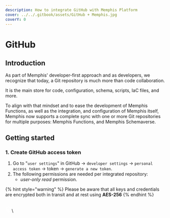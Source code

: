 ```yaml
---
description: How to integrate GitHub with Memphis Platform
cover: ../../.gitbook/assets/GitHub + Memphis.jpg
coverY: 0
---
```


# GitHub

## Introduction

As part of Memphis' developer-first approach and as developers, we recognize that today, a Git repository is much more than code collaboration.&#x20;

It is the main store for code, configuration, schema, scripts, IaC files, and more.

To align with that mindset and to ease the development of Memphis Functions, as well as the integration, and configuration of Memphis itself, Memphis now supports a complete sync with one or more Git repositories for multiple purposes: Memphis Functions, and Memphis Schemaverse.

## Getting started

### 1. Create GitHub access token

1. Go to "`user settings`" in GitHub -> `developer settings` -> `personal access token` -> token -> `generate a new token`.
2. The following permissions are needed per integrated repository:&#x20;
   * _user-only read_ permission.

{% hint style="warning" %}
Please be aware that all keys and credentials are encrypted both in transit and at rest using **AES-256**
{% endhint %}

```
```

![Community Verified icon](data:image/png;base64,iVBORw0KGgoAAAANSUhEUgAAABQAAAAUCAQAAAAngNWGAAABDUlEQVR4AYXRgUZDYRjH4TegFTKgpEqiFJgoWAoMEQGBgBboChaaAKxLKAhAhQqAdAmpBIQolkCFqp2nITvNKXuA7+/Hhzey5OWjE4Nq3rzY1f9/NGHPB549492+8Ww060iCS2XdctZdI3GsECmb+HJoIX6x6EgDm+lURTH+YB7V9nAqE5WNme4YKuOiY6iMe6PaQxUUIuTbswgFVNJwA8sO3Bn6yR6bWZMSNtJwDtuWfHpQxaPx9C9zadil7jrCigbq6UXceNIVKTWUIqypm2ytJdTiNyNeXclF6GttOVfeDEc7qzjR23r3OMFqZKng1kw0mXGLrfibHTScOZWgGv9TdC6ROFeMTgwYiIxvJzMRWQbeGZUAAAAASUVORK5CYII=)\

